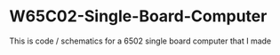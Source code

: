 # W65C02-Single-Board-Computer
This is code / schematics for a 6502 single board computer that I made
